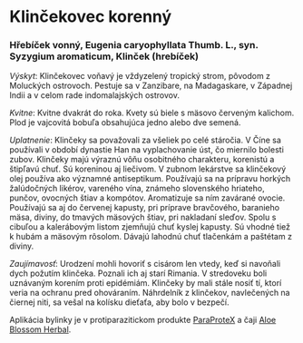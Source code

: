 Klinčekovec korenný
===================

### Hřebíček vonný, Eugenia caryophyllata Thumb. L., syn. Syzygium aromaticum, Klinček (hrebíček)

*Výskyt*: Klinčekovec voňavý je vždyzelený tropický strom, pôvodom z Moluckých
ostrovoch. Pestuje sa v Zanzibare, na Madagaskare, v Západnej Indii a v celom
rade indomalajských ostrovov.

*Kvitne*: Kvitne dvakrát do roka. Kvety sú biele s mäsovo červeným kalichom.
Plod je vajcovitá bobuľa obsahujúca jedno alebo dve semená.

*Uplatnenie*: Klinčeky sa považovali za všeliek po celé stáročia. V Číne sa
používali v období dynastie Han na vyplachovanie úst, čo miernilo bolesti zubov.
Klinčeky majú výraznú vôňu osobitného charakteru, korenistú a štipľavú chuť. Sú
koreninou aj liečivom. V zubnom lekárstve sa klinčekový olej používa ako
významné antiseptikum. Používajú sa na prípravu horkých žalúdočných likérov,
vareného vína, známeho slovenského hriateho, punčov, ovocných štiav a kompótov.
Aromatizuje sa ním zavárané ovocie. Používajú sa aj do červenej kapusty, pri
príprave bravčového, baranieho mäsa, diviny, do tmavých mäsových štiav, pri
nakladaní sleďov. Spolu s cibuľou a kalerábovým listom zjemňujú chuť kyslej
kapusty. Sú vhodné tiež k hubám a mäsovým rôsolom. Dávajú lahodnú chuť tlačenkám
a paštétam z diviny.

*Zaujímavosť*: Urodzení mohli hovoriť s cisárom len vtedy, keď si navoňali dych
požutím klinčeka. Poznali ich aj starí Rimania. V stredoveku boli uznávaným
korením proti epidémiám. Klinčeky by mali stále nosiť tí, ktorí veria na ochranu
pred ohováraním. Náhrdelník z klinčekov, navlečených na čiernej niti, sa vešal
na kolísku dieťaťa, aby bolo v bezpečí.

Aplikácia bylinky je v protiparazitickom produkte
[ParaProteX](/sip/produkty-CVI/paraprotex) a čaji
[Aloe Blossom Herbal](/sip/produkty-FLP/aloe-blossom-herbal-tea).
